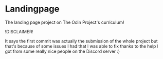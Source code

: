 # Landingpage
The landing page project on The Odin Project's curriculum! 

!DISCLAIMER!

It says the first commit was actually the submission of the whole project but that's because of some issues I had that I was able to fix thanks to the help I got from some really nice people on the Discord server :)